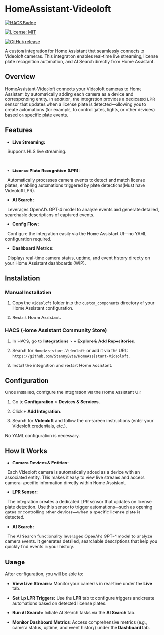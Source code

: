 # HomeAssistant-Videoloft



[![HACS Badge](https://img.shields.io/badge/HACS-Default-blue.svg)](https://hacs.xyz)  

[![License: MIT](https://img.shields.io/badge/License-MIT-yellow.svg)](LICENSE)  

[![GitHub release](https://img.shields.io/github/release/StannyByte/HomeAssistant-Videoloft.svg)](https://github.com/StannyByte/HomeAssistant-Videoloft/releases)



A custom integration for Home Assistant that seamlessly connects to Videoloft cameras. This integration enables real‑time live streaming, license plate recognition automation, and AI Search directly from Home Assistant.



## Overview



HomeAssistant‑Videoloft connects your Videoloft cameras to Home Assistant by automatically adding each camera as a device and corresponding entity. In addition, the integration provides a dedicated LPR sensor that updates when a license plate is detected—allowing you to create automations (for example, to control gates, lights, or other devices) based on specific plate events.



## Features



- **Live Streaming:**  

  Supports HLS live streaming.

  

- **License Plate Recognition (LPR):**  

  Automatically processes camera events to detect and match license plates, enabling automations triggered by plate detections(Must have Videoloft LPR).



- **AI Search:**  

  Leverages OpenAI’s GPT‑4 model to analyze events and generate detailed, searchable descriptions of captured events.



- **Config Flow:**  

  Configure the integration easily via the Home Assistant UI—no YAML configuration required.



- **Dashboard Metrics:**  

  Displays real-time camera status, uptime, and event history directly on your Home Assistant dashboards (WIP).



## Installation



### Manual Installation



1. Copy the `videoloft` folder into the `custom_components` directory of your Home Assistant configuration.

2. Restart Home Assistant.



### HACS (Home Assistant Community Store)



1. In HACS, go to **Integrations** > **+ Explore & Add Repositories**.

2. Search for `HomeAssistant-Videoloft` or add it via the URL: `https://github.com/StannyByte/HomeAssistant-Videoloft`.

3. Install the integration and restart Home Assistant.



## Configuration



Once installed, configure the integration via the Home Assistant UI:



1. Go to **Configuration** > **Devices & Services**.

2. Click **+ Add Integration**.

3. Search for **Videoloft** and follow the on‑screen instructions (enter your Videoloft credentials, etc.).



No YAML configuration is necessary.



## How It Works



- **Camera Devices & Entities:**  

  Each Videoloft camera is automatically added as a device with an associated entity. This makes it easy to view live streams and access camera-specific information directly within Home Assistant.



- **LPR Sensor:**  

  The integration creates a dedicated LPR sensor that updates on license plate detection. Use this sensor to trigger automations—such as opening gates or controlling other devices—when a specific license plate is detected.



- **AI Search:**  

  The AI Search functionality leverages OpenAI’s GPT‑4 model to analyze camera events. It generates detailed, searchable descriptions that help you quickly find events in your history.



## Usage



After configuration, you will be able to:

- **View Live Streams:** Monitor your cameras in real‑time under the **Live** tab.

- **Set Up LPR Triggers:** Use the **LPR** tab to configure triggers and create automations based on detected license plates.

- **Run AI Search:** Initiate AI Search tasks via the **AI Search** tab.

- **Monitor Dashboard Metrics:** Access comprehensive metrics (e.g., camera status, uptime, and event history) under the **Dashboard** tab.
